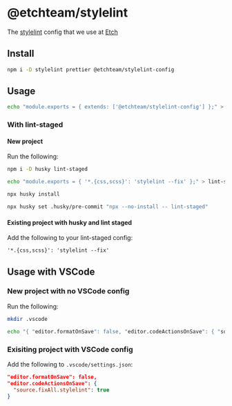 # @etchteam/stylelint

The [stylelint](https://stylelint.io/) config that we use at [Etch](https://etch.co)

## Install

```bash
npm i -D stylelint prettier @etchteam/stylelint-config
```

## Usage

```bash
echo "module.exports = { extends: ['@etchteam/stylelint-config'] };" > stylelint.config.js
```

### With lint-staged

#### New project

Run the following:

```bash
npm i -D husky lint-staged

echo "module.exports = { '*.{css,scss}': 'stylelint --fix' };" > lint-staged.config.js

npx husky install

npx husky set .husky/pre-commit "npx --no-install -- lint-staged"

```

#### Existing project with husky and lint staged

Add the following to your lint-staged config:

`'*.{css,scss}': 'stylelint --fix'`

## Usage with VSCode

### New project with no VSCode config

Run the following:

```bash
mkdir .vscode

echo "{ "editor.formatOnSave": false, "editor.codeActionsOnSave": { "source.fixAll.stylelint": true } }" > .vscode/settings.json
```

### Exisiting project with VSCode config

Add the following to `.vscode/settings.json`:

```json
"editor.formatOnSave": false,
"editor.codeActionsOnSave": {
  "source.fixAll.stylelint": true
}
```
